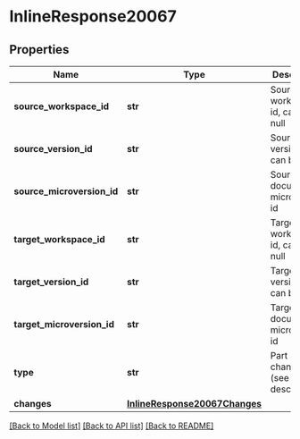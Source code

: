 # InlineResponse20067

## Properties
Name | Type | Description | Notes
------------ | ------------- | ------------- | -------------
**source_workspace_id** | **str** | Source workspace id, can be null | [optional] 
**source_version_id** | **str** | Source version id, can be null | [optional] 
**source_microversion_id** | **str** | Source document microversion id | 
**target_workspace_id** | **str** | Target workspace id, can be null | [optional] 
**target_version_id** | **str** | Target version id, can be null | [optional] 
**target_microversion_id** | **str** | Target document microversion id | 
**type** | **str** | Part Studio change type (see API description) | 
**changes** | [**InlineResponse20067Changes**](InlineResponse20067Changes.md) |  | 

[[Back to Model list]](../README.md#documentation-for-models) [[Back to API list]](../README.md#documentation-for-api-endpoints) [[Back to README]](../README.md)


